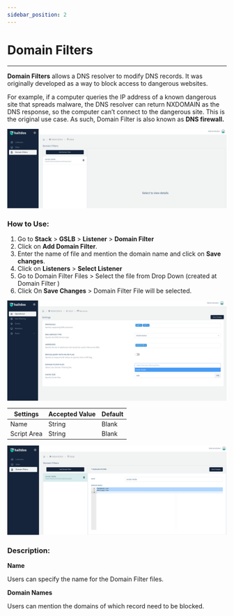 ```yaml
---
sidebar_position: 2
---
```


# Domain Filters

---

**Domain Filters** allows a DNS resolver to modify DNS records. It was originally developed as a way to block access to dangerous websites.  

For example, if a computer queries the IP address of a known dangerous site that spreads malware, the DNS resolver can return NXDOMAIN as the DNS response, so the computer can’t connect to the dangerous site. This is the original use case. As such, Domain Filter is also known as **DNS firewall.**  

![domain filters](/img/gslb/domain_filters.png)

### How to Use:

 1. Go to **Stack** > **GSLB** > **Listener** > **Domain Filter** 
 2. Click on **Add Domain Filter**.
 3. Enter the name of file and mention the domain name and click on **Save changes**.
4. Click on **Listeners** > **Select Listener** 
5. Go to Domain Filter Files > Select the file from Drop Down (created at Domain Filter )
6. Click On **Save Changes** > Domain Filter File will be selected.

![domain filters](/img/gslb/domain_filter_listener.png)



|   Settings  | Accepted Value   | Default    |
| ----------- | ----------- | -------- |
| Name | String | Blank
| Script Area | String | Blank

![domain filters](/img/gslb/domain_file.png)

### Description:

**Name**

Users can specify the name for the Domain Filter files.

**Domain Names**

Users can mention the domains of which record need to be blocked.
